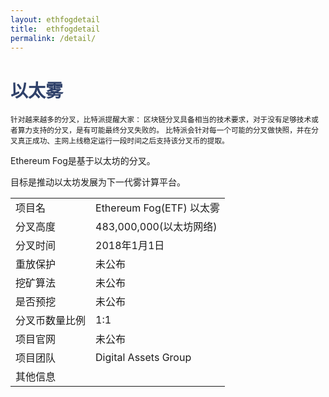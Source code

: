 ```yaml
---
layout: ethfogdetail
title:  ethfogdetail
permalink: /detail/
---
```

<h1 style="color: #2F416A">以太雾</h1>
<small>针对越来越多的分叉，比特派提醒大家：
       区块链分叉具备相当的技术要求，对于没有足够技术或者算力支持的分叉，是有可能最终分叉失败的。
       比特派会针对每一个可能的分叉做快照，并在分叉真正成功、主网上线稳定运行一段时间之后支持该分叉币的提取。
</small>
<p>Ethereum Fog是基于以太坊的分叉。
</p>
<p>目标是推动以太坊发展为下一代雾计算平台。
</p>
<table class="center">
  <tbody>
    <tr>
        <td class="tablehalf">项目名</td>
        <td class="tablehalf">Ethereum Fog(ETF) 以太雾</td>
    </tr>
    <tr>
        <td>分叉高度</td>
        <td>483,000,000(以太坊网络)</td>
    </tr>
    <tr>
        <td>分叉时间</td>
        <td>2018年1月1日</td>
    </tr>
    <tr>
        <td>重放保护</td>
        <td>未公布</td>
    </tr>
    <tr>
        <td>挖矿算法</td>
        <td>未公布</td>
    </tr>
    <tr>
        <td>是否预挖</td>
        <td>未公布</td>
    </tr>
    <tr>
        <td>分叉币数量比例</td>
        <td>1:1</td>
    </tr>
    <tr>
        <td>项目官网</td>
        <td>未公布</td>
    </tr>
    <tr>
        <td>项目团队</td>
        <td>Digital Assets Group</td>
    </tr>
    <tr>
        <td>其他信息</td>
        <td></td>
    </tr>
  </tbody>
</table>